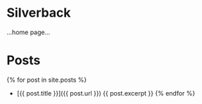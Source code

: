 # Silverback

...home page...

# Posts

{% for post in site.posts %}
* [{{ post.title }}]({{ post.url }}) {{ post.excerpt }}
{% endfor %}
